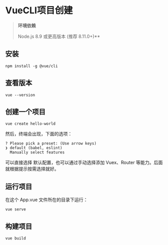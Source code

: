 # VueCLI项目创建


> **环境依赖**
> 
> Node.js 8.9 或更高版本 (推荐 8.11.0+)**

## 安装

```
npm install -g @vue/cli
```

## 查看版本

```
vue --version
```

## 创建一个项目

```
vue create hello-world
```

然后，终端会出现，下面的选项：

```
? Please pick a preset: (Use arrow keys)
❯ default (babel, eslint) 
  Manually select features 
```
可以直接选择 默认配置，也可以通过手动选择添加 Vuex、Router 等能力。后面就根据提示按需选择就好。

## 运行项目

在这个 App.vue 文件所在的目录下运行：

```
vue serve
```

## 构建项目

```
vue build
```


